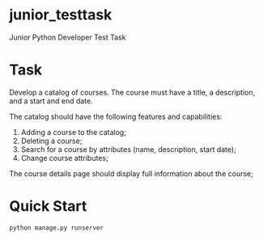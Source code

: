 # junior_testtask
Junior Python Developer Test Task

# Task

Develop a catalog of courses.
The course must have a title, a description, and a start and end date.

The catalog should have the following features and capabilities:
1) Adding a course to the catalog;
2) Deleting a course;
3) Search for a course by attributes (name, description, start date);
4) Change course attributes;

The course details page should display full information about the course;


# Quick Start

```python manage.py runserver```
